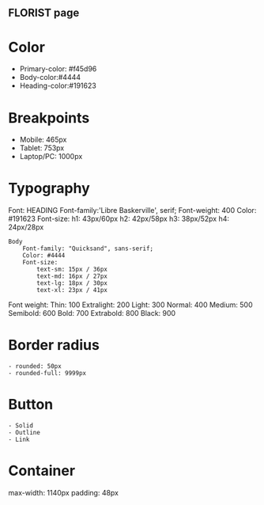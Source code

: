 ## FLORIST page

# Color
- Primary-color: #f45d96
- Body-color:#4444
- Heading-color:#191623

# Breakpoints
- Mobile: 465px
- Tablet: 753px
- Laptop/PC: 1000px

# Typography
Font:
    HEADING
        Font-family:'Libre Baskerville', serif;
        Font-weight: 400
        Color: #191623
        Font-size:
            h1: 43px/60px
            h2: 42px/58px
            h3: 38px/52px
            h4: 24px/28px

    Body
        Font-family: "Quicksand", sans-serif;
        Color: #4444
        Font-size:
            text-sm: 15px / 36px
            text-md: 16px / 27px
            text-lg: 18px / 30px
            text-xl: 23px / 41px

Font weight:
Thin: 100
Extralight: 200
Light: 300
Normal: 400
Medium: 500
Semibold: 600
Bold: 700
Extrabold: 800
Black: 900

# Border radius
    - rounded: 50px
    - rounded-full: 9999px

# Button
    - Solid
    - Outline
    - Link
# Container
max-width: 1140px
padding: 48px